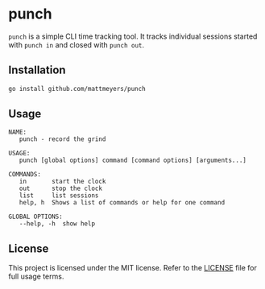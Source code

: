 # punch

`punch` is a simple CLI time tracking tool.
It tracks individual sessions started with `punch in` and closed with `punch out`.

## Installation

```sh
go install github.com/mattmeyers/punch
```

## Usage

```
NAME:
   punch - record the grind

USAGE:
   punch [global options] command [command options] [arguments...]

COMMANDS:
   in       start the clock
   out      stop the clock
   list     list sessions
   help, h  Shows a list of commands or help for one command

GLOBAL OPTIONS:
   --help, -h  show help
```

## License

This project is licensed under the MIT license.
Refer to the [LICENSE](./LICENSE) file for full usage terms.

